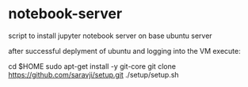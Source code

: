 # notebook-server
script to install jupyter notebook server on base ubuntu server

after successful deplyment of ubuntu and logging into the VM execute:

cd $HOME
sudo apt-get install -y git-core
git clone https://github.com/saravji/setup.git
./setup/setup.sh  
